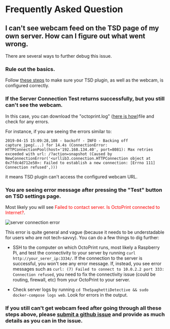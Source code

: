 # Frequently Asked Question

## I can't see webcam feed on the TSD page of my own server. How can I figure out what went wrong.

There are several ways to further debug this issue.

### Rule out the basics.

Follow [these steps](https://help.thespaghettidetective.com/kb/guide/en/webcam-stream-not-working-7vXt6svTCe/) to make sure your TSD plugin, as well as the webcam, is configured correctly.

### If the Server Connection Test returns successfully, but you still can't see the webcam.

In this case, you can download the "octoprint.log" ([here is how](https://community.octoprint.org/t/where-can-i-find-octoprints-and-octopis-log-files/299))file and check for any errors.

For instance, if you are seeing the errors similar to:

    2019-04-15 15:09:28,108 - backoff - INFO - Backing off capture_jpeg(...) for 14.4s (ConnectionError: HTTPConnectionPool(host='192.168.134.40', port=8081): Max retries exceeded with url: /?action=snapshot (Caused by NewConnectionError('<urllib3.connection.HTTPConnection object at 0x7fdc4d712e50>: Failed to establish a new connection: [Errno 111] Connection refused',)))

it means TSD plugin can't access the configured webcam URL.

### You are seeing error message after pressing the "Test" button on TSD settings page.

Most likely you will see <span style="color:red">Failed to contact server. Is OctoPrint connected to Internet?</span>.

![server connection error](https://raw.githubusercontent.com/TheSpaghettiDetective/TheSpaghettiDetective/master/docs/onpremise-server-error.png)

 This error is quite general and vague (because it needs to be understadable for users who are not tech-savvy). You can do a few things to dig further:

- SSH to the computer on which OctoPrint runs, most likely a Raspberry Pi, and test the connectivity to your server by running `curl http://your_serer_ip:3334/`. If the connection to the server is successful, you won't see any error message. If, instead, you see error messages such as `curl: (7) Failed to connect to 10.0.2.2 port 333: Connection refused`, you need to fix the connectivity issue (could be routing, firewall, etc) from your OctoPrint to your server.

- Check server logs by running `cd TheSpaghettiDetective && sudo docker-compose logs web`. Look for errors in the output.

### If you still can't get webcam feed after going through all these steps above, please [submit a github issue](https://github.com/TheSpaghettiDetective/TheSpaghettiDetective/issues/new) and provide as much details as you can in the issue.
